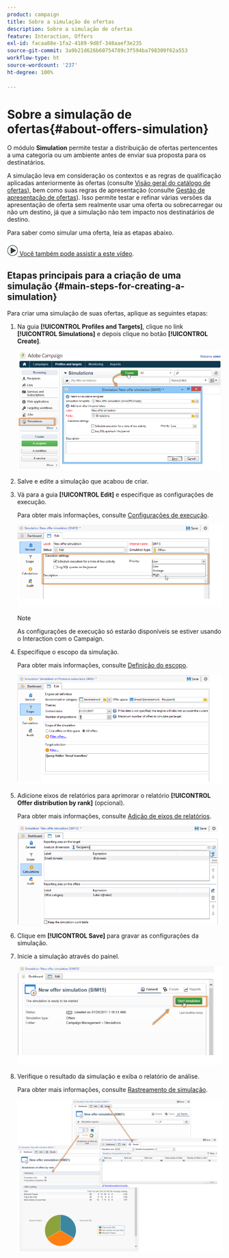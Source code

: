 ```yaml
---
product: campaign
title: Sobre a simulação de ofertas
description: Sobre a simulação de ofertas
feature: Interaction, Offers
exl-id: facaa88e-1fa2-4189-9d8f-348aaef3e235
source-git-commit: 3a9b21d626b60754789c3f594ba798309f62a553
workflow-type: ht
source-wordcount: '237'
ht-degree: 100%

---
```


# Sobre a simulação de ofertas{#about-offers-simulation}



O módulo **Simulation** permite testar a distribuição de ofertas pertencentes a uma categoria ou um ambiente antes de enviar sua proposta para os destinatários.

A simulação leva em consideração os contextos e as regras de qualificação aplicadas anteriormente às ofertas (consulte [Visão geral do catálogo de ofertas](../../interaction/using/offer-catalog-overview.md)), bem como suas regras de apresentação (consulte [Gestão de apresentação de ofertas](../../interaction/using/managing-offer-presentation.md)). Isso permite testar e refinar várias versões da apresentação de oferta sem realmente usar uma oferta ou sobrecarregar ou não um destino, já que a simulação não tem impacto nos destinatários de destino.

Para saber como simular uma oferta, leia as etapas abaixo.

![](assets/do-not-localize/how-to-video.png)[ Você também pode assistir a este vídeo](https://helpx.adobe.com/campaign/classic/how-to/simulate-offer-in-acv6.html?playlist=/ccx/v1/collection/product/campaign/classic/segment/digital-marketers/explevel/intermediate/applaunch/introduction/collection.ccx.js&amp;ref=helpx.adobe.com).

## Etapas principais para a criação de uma simulação {#main-steps-for-creating-a-simulation}

Para criar uma simulação de suas ofertas, aplique as seguintes etapas:

1. Na guia **[!UICONTROL Profiles and Targets]**, clique no link **[!UICONTROL Simulations]** e depois clique no botão **[!UICONTROL Create]**.

   ![](assets/offer_simulation_001.png)

1. Salve e edite a simulação que acabou de criar.
1. Vá para a guia **[!UICONTROL Edit]** e especifique as configurações de execução.

   Para obter mais informações, consulte [Configurações de execução](../../interaction/using/execution-settings.md).

   ![](assets/offer_simulation_003.png)

   >[!NOTE]
   >
   >As configurações de execução só estarão disponíveis se estiver usando o Interaction com o Campaign.

1. Especifique o escopo da simulação.

   Para obter mais informações, consulte [Definição do escopo](../../interaction/using/simulation-scope.md#definition-of-the-scope).

   ![](assets/offer_simulation_004.png)

1. Adicione eixos de relatórios para aprimorar o relatório **[!UICONTROL Offer distribution by rank]** (opcional).

   Para obter mais informações, consulte [Adição de eixos de relatórios](../../interaction/using/simulation-scope.md#adding-reporting-axes).

   ![](assets/offer_simulation_005.png)

1. Clique em **[!UICONTROL Save]** para gravar as configurações da simulação.
1. Inicie a simulação através do painel.

   ![](assets/offer_simulation_006.png)

1. Verifique o resultado da simulação e exiba o relatório de análise.

   Para obter mais informações, consulte [Rastreamento de simulação](../../interaction/using/simulation-tracking.md).

   ![](assets/offer_simulation_007.png)
